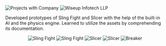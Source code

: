 <img src="https://user-images.githubusercontent.com/85858695/151645506-cdf599e6-21c3-49cf-9369-ac59f27618b1.png" alt="Projects with Company"/>
<img src="https://user-images.githubusercontent.com/85858695/166714207-e93720a8-d391-4d28-b417-6b456cd7ff2a.jpg" alt="Wiseup Infotech LLP"/>

<p>Developed prototypes of Sling Fight and Slicer with the help of the built-in AI and the physics engine. Learned to utilize the assets by comprehending its documentation.
</p>
<p align="center">
  <img src="https://user-images.githubusercontent.com/85858695/151645586-f8b5367b-41e1-4e04-9296-aa047fbae179.png" alt="Sling Fight"/>
  <img src="https://user-images.githubusercontent.com/85858695/168743133-acf6c742-4c76-4ccd-b15e-d9a1ae1cf4a3.gif" alt="Sling Fight"/>
  
  <img src="https://user-images.githubusercontent.com/85858695/151645627-be3f5d97-664d-4cc9-b715-65240c93436a.png" alt="Slicer"/>
  <img src="https://user-images.githubusercontent.com/85858695/168743378-ac104bce-5f92-4bbe-80ac-f6d9a5f0e4f7.gif" alt="Slicer"/>
  
  <img src="https://user-images.githubusercontent.com/85858695/151645991-d1b6b9a9-0503-43c2-824d-921ff256dca8.png" alt="Breaker"/>
</p>
